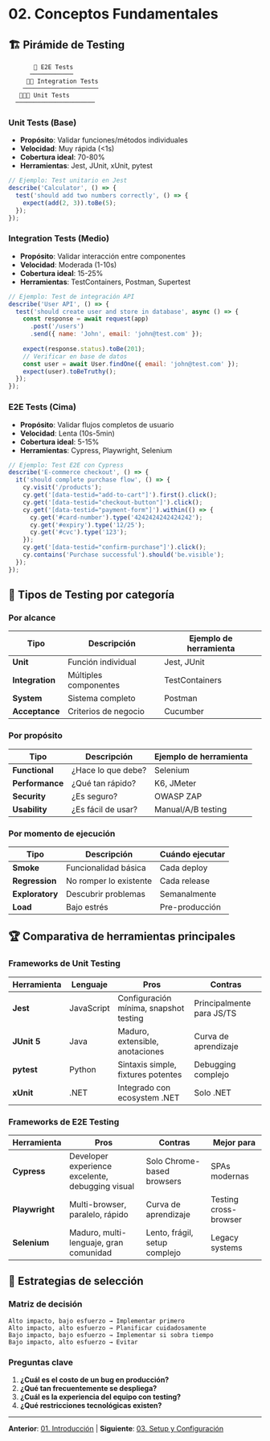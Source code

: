 # 02. Conceptos Fundamentales

## 🏗️ Pirámide de Testing

```
       🔺 E2E Tests
      ────────────
     🔺🔺 Integration Tests  
    ─────────────────────
   🔺🔺🔺 Unit Tests
  ──────────────────────
```

### Unit Tests (Base)
- **Propósito**: Validar funciones/métodos individuales
- **Velocidad**: Muy rápida (<1s)
- **Cobertura ideal**: 70-80%
- **Herramientas**: Jest, JUnit, xUnit, pytest

```javascript
// Ejemplo: Test unitario en Jest
describe('Calculator', () => {
  test('should add two numbers correctly', () => {
    expect(add(2, 3)).toBe(5);
  });
});
```

### Integration Tests (Medio)
- **Propósito**: Validar interacción entre componentes
- **Velocidad**: Moderada (1-10s)
- **Cobertura ideal**: 15-25%
- **Herramientas**: TestContainers, Postman, Supertest

```javascript
// Ejemplo: Test de integración API
describe('User API', () => {
  test('should create user and store in database', async () => {
    const response = await request(app)
      .post('/users')
      .send({ name: 'John', email: 'john@test.com' });
    
    expect(response.status).toBe(201);
    // Verificar en base de datos
    const user = await User.findOne({ email: 'john@test.com' });
    expect(user).toBeTruthy();
  });
});
```

### E2E Tests (Cima)
- **Propósito**: Validar flujos completos de usuario
- **Velocidad**: Lenta (10s-5min)
- **Cobertura ideal**: 5-15%
- **Herramientas**: Cypress, Playwright, Selenium

```javascript
// Ejemplo: Test E2E con Cypress
describe('E-commerce checkout', () => {
  it('should complete purchase flow', () => {
    cy.visit('/products');
    cy.get('[data-testid="add-to-cart"]').first().click();
    cy.get('[data-testid="checkout-button"]').click();
    cy.get('[data-testid="payment-form"]').within(() => {
      cy.get('#card-number').type('4242424242424242');
      cy.get('#expiry').type('12/25');
      cy.get('#cvc').type('123');
    });
    cy.get('[data-testid="confirm-purchase"]').click();
    cy.contains('Purchase successful').should('be.visible');
  });
});
```

## 🔧 Tipos de Testing por categoría

### Por alcance
| Tipo | Descripción | Ejemplo de herramienta |
|------|-------------|----------------------|
| **Unit** | Función individual | Jest, JUnit |
| **Integration** | Múltiples componentes | TestContainers |
| **System** | Sistema completo | Postman |
| **Acceptance** | Criterios de negocio | Cucumber |

### Por propósito
| Tipo | Descripción | Ejemplo de herramienta |
|------|-------------|----------------------|
| **Functional** | ¿Hace lo que debe? | Selenium |
| **Performance** | ¿Qué tan rápido? | K6, JMeter |
| **Security** | ¿Es seguro? | OWASP ZAP |
| **Usability** | ¿Es fácil de usar? | Manual/A/B testing |

### Por momento de ejecución
| Tipo | Descripción | Cuándo ejecutar |
|------|-------------|----------------|
| **Smoke** | Funcionalidad básica | Cada deploy |
| **Regression** | No romper lo existente | Cada release |
| **Exploratory** | Descubrir problemas | Semanalmente |
| **Load** | Bajo estrés | Pre-producción |

## 🏆 Comparativa de herramientas principales

### Frameworks de Unit Testing

| Herramienta | Lenguaje | Pros | Contras |
|-------------|----------|------|---------|
| **Jest** | JavaScript | Configuración mínima, snapshot testing | Principalmente para JS/TS |
| **JUnit 5** | Java | Maduro, extensible, anotaciones | Curva de aprendizaje |
| **pytest** | Python | Sintaxis simple, fixtures potentes | Debugging complejo |
| **xUnit** | .NET | Integrado con ecosystem .NET | Solo .NET |

### Frameworks de E2E Testing

| Herramienta | Pros | Contras | Mejor para |
|-------------|------|---------|-----------|
| **Cypress** | Developer experience excelente, debugging visual | Solo Chrome-based browsers | SPAs modernas |
| **Playwright** | Multi-browser, paralelo, rápido | Curva de aprendizaje | Testing cross-browser |
| **Selenium** | Maduro, multi-lenguaje, gran comunidad | Lento, frágil, setup complejo | Legacy systems |

## 🎯 Estrategias de selección

### Matriz de decisión
```
Alto impacto, bajo esfuerzo → Implementar primero
Alto impacto, alto esfuerzo → Planificar cuidadosamente  
Bajo impacto, bajo esfuerzo → Implementar si sobra tiempo
Bajo impacto, alto esfuerzo → Evitar
```

### Preguntas clave
1. **¿Cuál es el costo de un bug en producción?**
2. **¿Qué tan frecuentemente se despliega?**
3. **¿Cuál es la experiencia del equipo con testing?**
4. **¿Qué restricciones tecnológicas existen?**

---

**Anterior**: [01. Introducción](./01-introduccion.md) | **Siguiente**: [03. Setup y Configuración](./03-setup.md)
